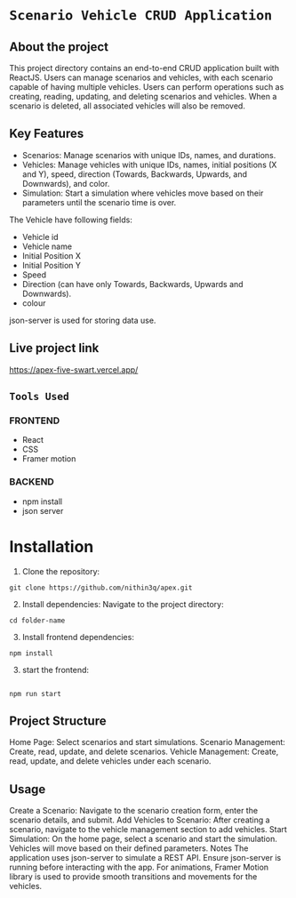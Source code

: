 # `Scenario Vehicle CRUD Application`

## About the project

This project directory contains an end-to-end CRUD application built with ReactJS. Users can manage scenarios and vehicles, with each scenario capable of having multiple vehicles. Users can perform operations such as creating, reading, updating, and deleting scenarios and vehicles.
When a scenario is deleted, all associated vehicles will also be removed.

## Key Features
- Scenarios: Manage scenarios with unique IDs, names, and durations.
- Vehicles: Manage vehicles with unique IDs, names, initial positions (X and Y), speed, direction (Towards, Backwards, Upwards, and Downwards), and color.
- Simulation: Start a simulation where vehicles move based on their parameters until the scenario time is over.

The Vehicle have following fields:
- Vehicle id
- Vehicle name
- Initial Position X
- Initial Position Y
- Speed 
- Direction (can have only Towards, Backwards, Upwards and Downwards).
- colour

json-server is used for storing data use.


## Live project link

https://apex-five-swart.vercel.app/

## `Tools Used`

### FRONTEND
- React
- CSS
- Framer motion
### BACKEND
- npm install
- json server

# Installation
1. Clone the repository:

```
git clone https://github.com/nithin3q/apex.git
```

2. Install dependencies:
Navigate to the project directory:
```
cd folder-name
```

3. Install frontend dependencies:

```
npm install
```
3. start the frontend:
```

npm run start
```
## Project Structure
Home Page: Select scenarios and start simulations.
Scenario Management: Create, read, update, and delete scenarios.
Vehicle Management: Create, read, update, and delete vehicles under each scenario.
## Usage
Create a Scenario: Navigate to the scenario creation form, enter the scenario details, and submit.
Add Vehicles to Scenario: After creating a scenario, navigate to the vehicle management section to add vehicles.
Start Simulation: On the home page, select a scenario and start the simulation. Vehicles will move based on their defined parameters.
Notes
The application uses json-server to simulate a REST API. Ensure json-server is running before interacting with the app.
For animations, Framer Motion library is used to provide smooth transitions and movements for the vehicles.
